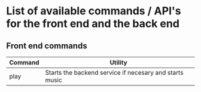 # List of available commands / API's for the front end and the back end

## Front end commands

Command       |    Utility
--------------|---------------
play          | Starts the backend service if necesary and starts music